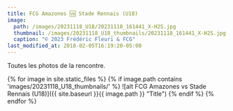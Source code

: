 ```yaml
---
title: FCG Amazones 🆚 Stade Rennais (U18)
image: 
  path: /images/20231118_U18/20231118_161441_X-H2S.jpg
  thumbnail: /images/20231118_U18_thumbnails/20231118_161441_X-H2S.jpg
  caption: "© 2023 Frédéric Fleuri & FCG"
last_modified_at: 2018-02-05T16:19:20-05:00
---
```


Toutes les photos de la rencontre.


{% for image in site.static_files %}
    {% if image.path contains 'images/20231118_U18_thumbnails/' %}
![alt FCG Amazones vs Stade Rennais (U18)]({{ site.baseurl }}{{ image.path }} "Title")
    {% endif %}
{% endfor %}